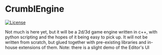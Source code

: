 # CrumblEngine
[![License](https://img.shields.io/:license-gplv2-green.svg)](https://tldrlegal.com/license/gnu-general-public-license-v2.1-(gpl-2.1))

Not much is here yet, but it will be a 2d/3d game engine written in c++, with python scripting and the hopes of it being easy to pick up. It will not be written from scratch, but glued together with pre-existing libraries and in-house extensions of them.
Note: there is a slight demo of the Editor's UI
